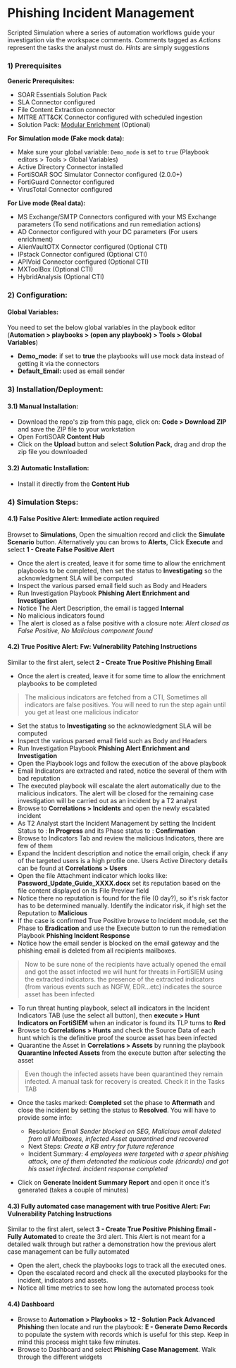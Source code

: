 # Phishing Incident Management

Scripted Simulation where a series of automation workflows guide your investigation via the workspace comments. Comments tagged as *Actions* represent the tasks the analyst must do. *Hints* are simply suggestions

### 1) Prerequisites

**Generic Prerequisites:**
- SOAR Essentials Solution Pack
- SLA Connector configured 
- File Content Extraction connector 
- MITRE ATT&CK Connector configured with scheduled ingestion
- Solution Pack: [Modular Enrichment](https://github.com/fortinet-fortisoar/solution-pack-enrichment-modular) (Optional)

**For Simulation mode (Fake mock data):**
- Make sure your global variable: `Demo_mode` is set to `true` (Playbook editors > Tools > Global Variables)
- Active Directory Connector installed
- FortiSOAR SOC Simulator Connector configured (2.0.0+)
- FortiGuard Connector configured
- VirusTotal Connector configured

**For Live mode (Real data):**
- MS Exchange/SMTP Connectors configured with your MS Exchange parameters (To send notifications and run remediation actions)
- AD Connector configured with your DC parameters (For users enrichment)
- AlienVaultOTX Connector configured (Optional CTI)
- IPstack Connector configured (Optional CTI)
- APIVoid Connector configured (Optional CTI)
- MXToolBox (Optional CTI)
- HybridAnalysis (Optional CTI)

### 2) Configuration:
#### Global Variables:
You need to set the below global variables in the playbook editor (**Automation > playbooks > (open any playbook) > Tools > Global Variables**)
- **Demo_mode:** if set to **true** the playbooks will use mock data instead of getting it via the connectors
- **Default_Email:** used as email sender

### 3) Installation/Deployment:
#### 3.1) Manual Installation:
- Download the repo's zip from this page, click on: **Code > Download ZIP** and save the ZIP file to your workstation
- Open FortiSOAR **Content Hub**
- Click on the **Upload** button and select **Solution Pack**, drag and drop the zip file you downloaded 

#### 3.2) Automatic Installation:
- Install it directly from the **Content Hub**

### 4) Simulation Steps:
#### 4.1) False Positive Alert: **Immediate action required**

Browset to **Simulations**, Open the simualtion record and click the **Simulate Scenario** button. Alternatively you can brows to **Alerts**, Click **Execute** and select **1 - Create False Positive Alert**

- Once the alert is created, leave it for some time to allow the enrichment playbooks to be completed, then set the status to **Investigating** so the acknowledgment SLA will be computed
- Inspect the various parsed email field such as Body and Headers 
- Run Investigation Playbook **Phishing Alert Enrichment and Investigation**
- Notice The Alert Description, the email is tagged **Internal**
- No malicious indicators found
- The alert is closed as a false positive with a closure note: *Alert closed as False Positive, No Malicious component found*

#### 4.2) True Positive Alert: **Fw: Vulnerability Patching Instructions**

Similar to the first alert, select **2 - Create True Positive Phishing Email**

- Once the alert is created, leave it for some time to allow the enrichment playbooks to be completed

> The malicious indicators are fetched from a CTI, Sometimes all indicators are false positives. You will need to run the step again until you get at least one malicious indicator

- Set the status to **Investigating** so the acknowledgment SLA will be computed
- Inspect the various parsed email field such as Body and Headers 
- Run Investigation Playbook **Phishing Alert Enrichment and Investigation**
- Open the Playbook logs and follow the execution of the above playbook
- Email Indicators are extracted and rated, notice the several of them with bad reputation
- The executed playbook will escalate the alert automatically due to the malicious indicators. The alert will be closed for the remaining case investigation will be carried out as an incident by a T2 analyst
- Browse to **Correlations > Incidents** and open the newly escalated incident
- As T2 Analyst start the Incident Management by setting the Incident Status to : **In Progress** and its Phase status to : **Confirmation**
- Browse to Indicators Tab and review the malicious Indicators, there are few of them
- Expand the Incident description and notice the email origin, check if any of the targeted users is a high profile one. Users Active Directory details can be found at **Correlations >  Users**
- Open the file Attachment indicator which looks like: **Password_Update_Guide_XXXX.docx** set its reputation based on the file content displayed on its File Preview field
- Notice there no reputation is found for the file (0 day?), so it's risk factor has to be determined manually. Identify the indicator risk, if high set the Reputation to **Malicious**
- If the case is confirmed True Positive browse to Incident module, set the Phase to **Eradication** and use the Execute button to run the remediation Playbook **Phishing Incident Response**
- Notice how the email sender is blocked on the email gateway and the phishing email is deleted from all recipients mailboxes.

> Now to be sure none of the recipients have actually opened the email and got the asset infected we will hunt for threats in FortiSIEM using the extracted indicators. the presence of the extracted indicators (from various events such as NGFW, EDR...etc) indicates the source asset has been infected

- To run threat hunting playbook, select all indicators in the Incident Indicators TAB (use the select all button), then **execute > Hunt Indicators on FortiSIEM** when an indicator is found its TLP turns to **Red**
- Browse to **Correlations > Hunts** and check the Source Data of each hunt which is the definitive proof the source asset has been infected
- Quarantine the Asset in **Correlations > Assets** by running the playbook **Quarantine Infected Assets** from the execute button after selecting the asset

> Even though the infected assets have been quarantined they remain infected. A manual task for recovery is created. Check it in the Tasks TAB

- Once the tasks marked: **Completed** set the phase to **Aftermath** and close the incident by setting the status to **Resolved**. You will have to provide some info:
  - Resolution: *Email Sender blocked on SEG, Malicious email deleted from all Mailboxes, infected Asset quarantined and recovered*
  - Next Steps: *Create a KB entry for future reference*
  - Incident Summary: *4 employees were targeted with a spear phishing attack, one of them detonated the malicious code (dricardo) and got his asset infected. incident response completed*

- Click on **Generate Incident Summary Report** and open it once it's generated (takes a couple of minutes)

#### 4.3) Fully automated case management with true Positive Alert: **Fw: Vulnerability Patching Instructions**

Similar to the first alert, select **3 - Create True Positive Phishing Email - Fully Automated** to create the 3rd alert. This Alert is not meant for a detailed walk through but rather a demonstration how the previous alert case management can be fully automated

  - Open the alert, check the playbooks logs to track all the executed ones. 
  - Open the escalated record and check all the executed playbooks for the incident, indicators and assets.
  - Notice all time metrics to see how long the automated process took

#### 4.4) Dashboard

- Browse to **Automation > Playbooks > 12 - Solution Pack Advanced Phishing** then locate and run the playbook: **E - Generate Demo Records** to populate the system with records which is useful for this step. Keep in mind this process might take few minutes.
- Browse to Dashboard and select **Phishing Case Management**. Walk through the different widgets
